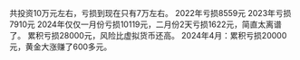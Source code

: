 共投资10万元左右，亏损到现在只有7万左右。
2022年亏损8559元
2023年亏损7910元
2024年仅仅一月份亏损10119元，二月份2天亏损1622元，简直太离谱了。
累积亏损28000元，风险比虚拟货币还高。
2024年4月：累积亏损20000元，黄金大涨赚了600多元。